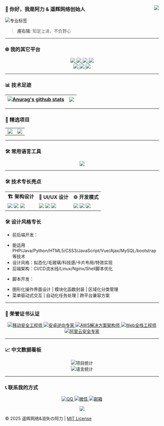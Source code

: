 ### 👋 你好，我是阿力 & 遥辉网络创始人<a href="https://github.com/Ktz-ali/"><img align="right" src="https://komarev.com/ghpvc/?username=Ktz-ali&label=Views&color=blue&style=flat"></a>

<p><img src="https://readme-typing-svg.herokuapp.com?font=Fira+Code&weight=600&size=24&duration=3000&pause=1000&color=1D9BF0&center=true&vCenter=true&width=435&lines=%F0%9F%92%BB+专注移动安全领域攻防;%F0%9F%A7%A9+热爱花里胡哨的程序开发设计;%F0%9F%9B%A0%EF%B8%8F+每样都懂一点点的全栈架构工程师" alt="专业标签"></p>  

> **座右铭**: 知足上进，不负野心  

---

### 🌐 我的其它平台
<p align="center">
  <a href="http://www.ktzali.cn" target="_blank">
    <img src="https://img.shields.io/badge/个人主页-ktzali.cn-2CA5E0?logo=homeassistant&logoColor=white&style=for-the-badge">
  </a>
  <a href="http://www.94ali.top" target="_blank">
    <img src="https://img.shields.io/badge/技术博客-94ali.top-FF5722?logo=hexo&logoColor=white&style=for-the-badge">
  </a>
  <a href="https://gitee.com/Ktz-ali" target="_blank">
    <img src="https://img.shields.io/badge/Gitee-Ktz--ali-C71D23?logo=gitee&logoColor=white&style=for-the-badge">
  </a>
  <a href="https://pd.qq.com/s/ceqvpaxi2?b=5" target="_blank">
    <img src="https://img.shields.io/badge/QQ频道-社区互动-12B7F5?logo=tencentqq&logoColor=white&style=for-the-badge">
  </a>
  <br>
  <a href="https://b23.tv/7QqLgsC" target="_blank">
    <img src="https://img.shields.io/badge/哔哩哔哩-消失的阿力-FF69B4?logo=bilibili&logoColor=white&style=for-the-badge">
  </a>
  <a href="https://m.tb.cn/h.hLTEti9?tk=qYpN4TwJPn0" target="_blank">
    <img src="https://img.shields.io/badge/闲鱼店铺-阿力-FE5000?logo=alibabadotcom&logoColor=white&style=for-the-badge">
  </a>
  <a href="https://www.huzhan.com/ishop53338" target="_blank">
    <img src="https://img.shields.io/badge/互站店铺-遥辉程序-FF0036?logo=shoppingcart&logoColor=white&style=for-the-badge">
  </a>
</p>

---

### 📊 技术足迹
| <a href="https://github.com/Ktz-ali/github-readme-stats"><img align="center" src="https://github-readme-stats.vercel.app/api?hide_border=true&locale=cn&username=Ktz-ali&show_icons=true&include_all_commits=true&theme=buefy&hide_border=true" alt="Anurag's github stats" /></a> | <a href="https://github.com/Ktz-ali/github-readme-stats"><img align="center" src="https://github-readme-stats.vercel.app/api/top-langs/?hide_border=true&locale=cn&username=Ktz-ali&layout=compact&theme=buefy&hide_border=true" /></a> |
| ------------- | ------------- |

---

### 🚀 精选项目
<table align="center">
    <tr>
        <td align="center">
          <picture>
            <a href="https://github.com/Ktz-ali/AliGit">
                <img src="https://github-readme-stats.vercel.app/api/pin/?username=Ktz-ali&repo=AliGit&theme=buefy">
            </a>
          </picture>
        </td>
        <td align="center">
          <picture>
            <a href="https://github.com/Ktz-ali/AliSpace">
                <img src="https://github-readme-stats.vercel.app/api/pin/?username=Ktz-ali&repo=AliSpace&theme=buefy">
            </a>
          </picture>
        </td>
    </tr>
</table>

---

### 🛠️ 常用语言工具
<p align="center">
  <img src="https://skillicons.dev/icons?i=java,bash,py,php,html,css,javascript,vue,nodejs,mysql,redis,git,github,linux,docker,nginx&theme=dark&perline=8" />
</p>

---

### 🛠️ 技术专长亮点
<div align="center">
  <table>
    <tr>
      <td><b>🏗️ 架构设计</b></td>
      <td><b>🎨 UI/UX 设计</b></td>
      <td><b>⚙️ 开发模式</b></td>
    </tr>
    <tr>
      <td>
        <img src="https://img.shields.io/badge/微服务-5BAEEA?style=flat"> 
        <img src="https://img.shields.io/badge/CI/CD-FF6F00?style=flat">
        <img src="https://img.shields.io/badge/容器化-2496ED?style=flat">
      </td>
      <td>
        <img src="https://img.shields.io/badge/拟态化-8A2BE2?style=flat">
        <img src="https://img.shields.io/badge/毛玻璃-87CEEB?style=flat">
        <img src="https://img.shields.io/badge/科技感-00FF7F?style=flat">
      </td>
      <td>
        <img src="https://img.shields.io/badge/模块化-9C27B0?style=flat">
        <img src="https://img.shields.io/badge/自动化-FF9800?style=flat">
        <img src="https://img.shields.io/badge/跨平台-3C78D8?style=flat">
      </td>
    </tr>
  </table>
</div>


### 🛠️ 设计风格专长

+ 前后端开发：
- 能运用PHP/Java/Python/HTML5/CSS3/JavaScript/Vue/Ajax/MySQL/bootstrap等技术  
- 设计风格：拟态化/毛玻璃/科技感/卡片布局/特效实现  
- 后端架构：CI/CD流水线/Linux/Nginx/Shell脚本优化  

+ 脚本开发：
- 图形化操作界面设计 | 模块化函数封装 | 区域化分类管理  
- 菜单驱动式交互 | 自动化任务处理 | 跨平台兼容方案  


---

### 📜 荣誉证书认证
<p align="center">
  <a href="#">
    <img src="https://img.shields.io/badge/移动安全工程师-高级-4CAF50?logo=android" alt="移动安全工程师">
  </a>
  <a href="#">
    <img src="https://img.shields.io/badge/安卓逆向专家-认证-9C27B0?logo=androidstudio" alt="安卓逆向专家">
  </a>
  <a href="#">
    <img src="https://img.shields.io/badge/AWS架构师-Associate-FF9900?logo=amazonaws" alt="AWS解决方案架构师">
  </a>
  <a href="#">
    <img src="https://img.shields.io/badge/全栈工程师-TCA-3C78D8?logo=tencentqq" alt="Web全栈工程师">
  </a>
  <a href="#">
    <img src="https://img.shields.io/badge/云安全专家-ACE-FF6A00?logo=alibabacloud" alt="阿里云安全专家">
  </a>
</p>

---

### 📈 中文数据看板
<div align="center">
  <img src="https://github-readme-stats.vercel.app/api?username=Ktz-ali&locale=cn&show_icons=true&theme=github_dark&hide_title=true&hide_border=true&include_all_commits=true&count_private=true&custom_title=项目统计" alt="项目统计">
  <br>
  <img src="https://github-readme-stats.vercel.app/api/top-langs/?username=Ktz-ali&layout=compact&theme=github_dark&locale=cn&hide_border=true&langs_count=8&custom_title=常用语言" alt="语言统计">
</div>

---

### 📞 联系我的方式
<p align="center">
  <a href="https://qm.qq.com/q/DBDjD6OcIS">
    <img src="https://img.shields.io/badge/QQ-1728031575-12B7F5?logo=tencentqq" alt="QQ">
  </a>
  <a href="#">
    <img src="https://img.shields.io/badge/微信-Ali01021123-07C160?logo=wechat" alt="微信">
  </a>
  <a href="mailto:xywlxyh@vip.qq.com">
    <img src="https://img.shields.io/badge/邮箱-xywlxyh@vip.qq.com-EA4335?logo=gmail" alt="邮箱">
  </a>
</p>

<div align="center">
  <img src="https://capsule-render.vercel.app/api?type=waving&color=gradient&height=60&section=footer" />
</div>

© 2025 遥辉网络&消失の阿力 | [MIT License](LICENSE)